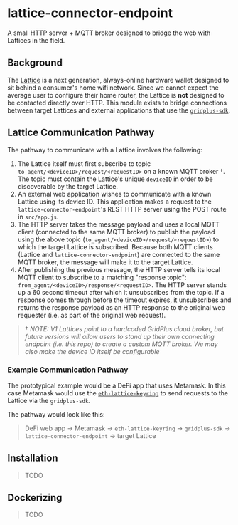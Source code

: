# lattice-connector-endpoint
A small HTTP server + MQTT broker designed to bridge the web with Lattices in the field.

## Background

The [Lattice](https://gridplus.io/lattice) is a next generation, always-online hardware wallet designed to sit behind a consumer's home wifi network. Since we cannot expect the average user to configure their home router, the Lattice is **not** designed to be contacted directly over HTTP. This module exists to bridge connections between target Lattices and external applications that use the [`gridplus-sdk`](https://github.com/GridPlus/gridplus-sdk).

## Lattice Communication Pathway

The pathway to communicate with a Lattice involves the following:

1. The Lattice itself must first subscribe to topic `to_agent/<deviceID>/request/<requestID>` on a known MQTT broker &dagger;. The topic must contain the Lattice's unique `deviceID` in order to be discoverable by the target Lattice.
2. An external web application wishes to communicate with a known Lattice using its device ID. This application makes a request to the `lattice-connector-endpoint`'s REST HTTP server using the POST route in `src/app.js`.
3. The HTTP server takes the message payload and uses a local MQTT client (connected to the same MQTT broker) to publish the payload using the above topic (`to_agent/<deviceID>/request/<requestID>`) to which the target Lattice is subscribed. Because both MQTT clients (Lattice and `lattice-connector-endpoint`) are connected to the same MQTT broker, the message will make it to the target Lattice.
4. After publishing the previous message, the HTTP server tells its local MQTT client to subscribe to a matching "response topic": `from_agent/<deviceID>/response/<requestID>`. The HTTP server stands up a 60 second timeout after which it unsubscribes from the topic. If a response comes through before the timeout expires, it unsubscribes and returns the response payload as an HTTP response to the original web requester (i.e. as part of the original web request).

> &dagger; *NOTE: V1 Lattices point to a hardcoded GridPlus cloud broker, but future versions will allow users to stand up their own connecting endpoint (i.e. this repo) to create a custom MQTT broker. We may also make the device ID itself be configurable*

### Example Communication Pathway

The prototypical example would be a DeFi app that uses Metamask. In this case Metamask would use the [`eth-lattice-keyring`](https://github.com/GridPlus/eth-lattice-keyring) to send requests to the Lattice via the `gridplus-sdk`.

The pathway would look like this:

> DeFi web app -> Metamask -> `eth-lattice-keyring` -> `gridplus-sdk` -> `lattice-connector-endpoint` -> target Lattice

## Installation

> TODO

## Dockerizing

> TODO
